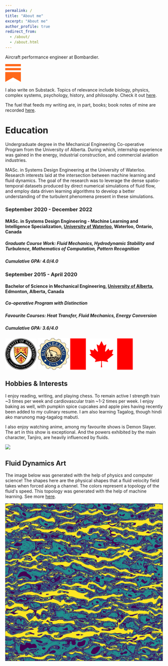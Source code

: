 ```yaml
---
permalink: /
title: "About me"
excerpt: "About me"
author_profile: true
redirect_from: 
  - /about/
  - /about.html
---
```


Aircraft performance engineer at Bombardier.

<img src="/images/substack-icon.png" alt="drawing" width="50"/>

I also write on Substack. Topics of relevance include biology, physics, complex systems, psychology, history, and philosophy. Check it out [here](https://johnlyne.substack.com/).

The fuel that feeds my writing are, in part, books; book notes of mine are recorded [here](https://john-lyne.github.io/booknotes/).

Education
======
Undergraduate degree in the Mechanical Engineering Co-operative Program from the University of Alberta. During which, internship experience was gained in the energy, industrial construction, and commercial aviation industries.

MASc. in Systems Design Engineering at the University of Waterloo. Research interests laid at the intersection between machine learning and fluid dynamics. The goal of the research was to leverage the dense spatio-temporal datasets produced by direct numerical simulations of fluid flow, and employ data driven learning algorithms to develop a better understanding of the turbulent phenomena present in these simulations.

### September 2020 - December 2022

#### **MASc. in Systems Design Engineering - Machine Learning and Intelligence Specialization, [University of Waterloo](https://uwaterloo.ca/engineering/), Waterloo, Ontario, Canada** 
##### **Graduate Course Work: Fluid Mechanics, Hydrodynamic Stability and Turbulence, Mathematics of Computation, Pattern Recognition**

##### **Cumulative GPA: 4.0/4.0**

### September 2015 - April 2020

#### **Bachelor of Science in Mechanical Engineering, [University of Alberta](https://www.ualberta.ca/engineering/index.html), Edmonton, Alberta, Canada**

##### **Co-operative Program with Distinction**

##### Favourite Courses: Heat Transfer, Fluid Mechanics, Energy Conversion

##### **Cumulative GPA: 3.6/4.0**

<img src="/images/uwaterloo.png" alt="drawing" width="100"/>   <img src="/images/uofa.png" alt="drawing" width="100"/> <img src="/images/canada.png" alt="drawing" width="200"/>
 
Hobbies & Interests
---
I enjoy reading, writing, and playing chess. To remain active I strength train ~3 times per week and cardiovascular train ~1-2 times per week. I enjoy baking as well, with pumpkin spice cupcakes and apple pies having recently been added to my culinary resume. I am also learning Tagalog, though hindi ako marunong mag-tagalog mabuti.


I also enjoy watching anime, among my favourite shows is Demon Slayer. The art in this show is exceptional. And the powers exhibited by the main character, Tanjiro, are heavily influenced by fluids.

<img src="/images/ds_gif.gif">


Fluid Dynamics Art
---
The image below was generated with the help of physics and computer science! The shapes here are the physical shapes that a fluid velocity field takes when forced along a channel. The colors represent a topology of the fluid's speed. This topology was generated with the help of machine learning. See more [here](https://john-lyne.github.io/art/).

<img src="/images/som_data_transform2.png">
